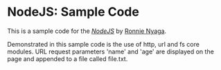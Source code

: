 # NodeJS: Sample Code

This is a sample code for the
[*NodeJS*](https://nodejs.org/)
by [Ronnie Nyaga](mailto://rnyaga@cytonn.com).

Demonstrated in this sample code is the use of http, url and fs core modules. URL request parameters 'name' and 'age' are displayed on the page and appended to a file called file.txt.
